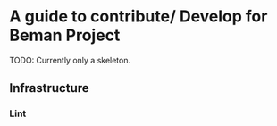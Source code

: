 # A guide to contribute/ Develop for Beman Project

TODO: Currently only a skeleton.

## Infrastructure

### Lint
